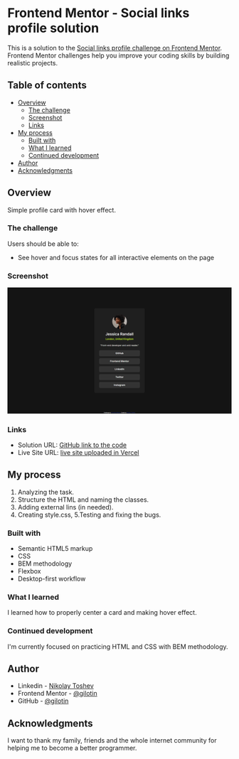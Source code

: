 # Frontend Mentor - Social links profile solution

This is a solution to the [Social links profile challenge on Frontend Mentor](https://www.frontendmentor.io/challenges/social-links-profile-UG32l9m6dQ). Frontend Mentor challenges help you improve your coding skills by building realistic projects.

## Table of contents

-   [Overview](#overview)
    -   [The challenge](#the-challenge)
    -   [Screenshot](#screenshot)
    -   [Links](#links)
-   [My process](#my-process)
    -   [Built with](#built-with)
    -   [What I learned](#what-i-learned)
    -   [Continued development](#continued-development)
-   [Author](#author)
-   [Acknowledgments](#acknowledgments)

## Overview

Simple profile card with hover effect.

### The challenge

Users should be able to:

-   See hover and focus states for all interactive elements on the page

### Screenshot

![](./public/solution.png)

### Links

-   Solution URL: [GitHub link to the code](https://github.com/gilotin/Social-links-profile)
-   Live Site URL: [live site uploaded in Vercel](https://your-live-site-url.com)

## My process

1. Analyzing the task.
2. Structure the HTML and naming the classes.
3. Adding external lins (in needed).
4. Creating style.css,
   5.Testing and fixing the bugs.

### Built with

-   Semantic HTML5 markup
-   CSS
-   BEM methodology
-   Flexbox
-   Desktop-first workflow

### What I learned

I learned how to properly center a card and making hover effect.

### Continued development

I'm currently focused on practicing HTML and CSS with BEM methodology.

## Author

-   Linkedin - [Nikolay Toshev](https://www.linkedin.com/in/nikolay-toshev-5536a025b/)
-   Frontend Mentor - [@gilotin](https://www.frontendmentor.io/profile/gilotin)
-   GitHub - [@gilotin](https://github.com/gilotin/Social-links-profile)

## Acknowledgments

I want to thank my family, friends and the whole internet community for helping me to become a better programmer.
